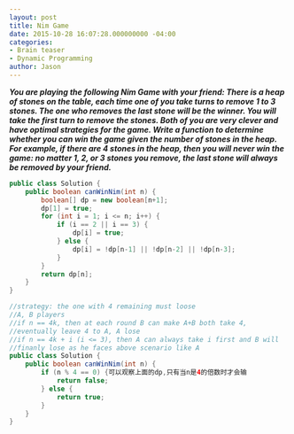 ```yaml
---
layout: post
title: Nim Game
date: 2015-10-28 16:07:28.000000000 -04:00
categories:
- Brain teaser
- Dynamic Programming
author: Jason
---
```

<p><strong><em>You are playing the following Nim Game with your friend: There is a heap of stones on the table, each time one of you take turns to remove 1 to 3 stones. The one who removes the last stone will be the winner. You will take the first turn to remove the stones. Both of you are very clever and have optimal strategies for the game. Write a function to determine whether you can win the game given the number of stones in the heap. For example, if there are 4 stones in the heap, then you will never win the game: no matter 1, 2, or 3 stones you remove, the last stone will always be removed by your friend.</em></strong></p>

``` java
public class Solution {
    public boolean canWinNim(int n) {
        boolean[] dp = new boolean[n+1];
        dp[1] = true;
        for (int i = 1; i <= n; i++) {
            if (i == 2 || i == 3) {
                dp[i] = true;
            } else {
                dp[i] = !dp[n-1] || !dp[n-2] || !dp[n-3];
            }
        }
        return dp[n];
    }
}
```
``` java
//strategy: the one with 4 remaining must loose
//A, B players
//if n == 4k, then at each round B can make A+B both take 4, 
//eventually leave 4 to A, A lose
//if n == 4k + i (i <= 3), then A can always take i first and B will
//finanly lose as he faces above scenario like A
public class Solution {
    public boolean canWinNim(int n) {
        if (n % 4 == 0) {可以观察上面的dp,只有当n是4的倍数时才会输
            return false;
        } else {
            return true;
        }
    }
}
```
